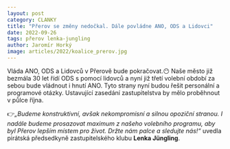 ```yaml
---
layout: post
category: CLANKY
title: "Přerov se změny nedočkal. Dále povládne ANO, ODS a Lidovci"
date: 2022-09-26
tags: přerov lenka-jungling
author: Jaromír Horký
image: articles/2022/koalice_prerov.jpg
---
```


Vláda ANO, ODS a Lidovců v Přerově bude pokračovat.😶 Naše město již bezmála 30 let řídí ODS s pomocí lidovců a nyní již třetí volební období za sebou bude vládnout i hnutí ANO. Tyto strany nyní budou řešit personální a programové otázky. Ustavující zasedání zastupitelstva by mělo proběhnout v půlce října.

👉*„Budeme konstruktivní, avšak nekompromisní a silnou opoziční stranou. I nadále budeme prosazovat maximum z našeho volebního programu, aby byl Přerov lepším místem pro život. Držte nám palce a sledujte nás!“* uvedla pirátská předsedkyně zastupitelského klubu **Lenka Jüngling**.
